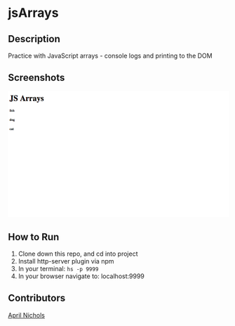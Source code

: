 # jsArrays

## Description
Practice with JavaScript arrays - console logs and printing to the DOM

## Screenshots
![Webpage](https://raw.githubusercontent.com/aprilrochelle/jsArrays/master/screen/array-screen.png)

## How to Run
 1. Clone down this repo, and cd into project
 1. Install http-server plugin via npm
 1. In your terminal: ```hs -p 9999```
 1. In your browser navigate to: localhost:9999

## Contributors
[April Nichols](https://github.com/aprilrochelle)